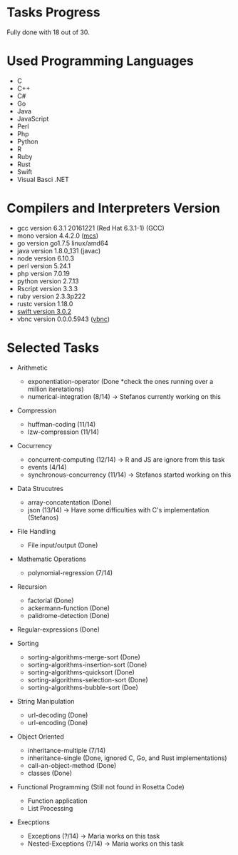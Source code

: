 # Tasks Progress
Fully done with 18 out of 30.

# Used Programming Languages
* C
* C++
* C#
* Go
* Java
* JavaScript
* Perl
* Php
* Python 
* R
* Ruby 
* Rust
* Swift
* Visual Basci .NET

# Compilers and Interpreters Version
* gcc version 6.3.1 20161221 (Red Hat 6.3.1-1) (GCC) 
* mono version 4.4.2.0 ([mcs](https://www.codetuts.tech/compile-c-sharp-command-line/))
* go version go1.7.5 linux/amd64
* java version 1.8.0_131 (javac) 
* node version 6.10.3
* perl version 5.24.1
* php version 7.0.19
* python version 2.7.13
* Rscript version 3.3.3
* ruby version 2.3.3p222
* rustc version 1.18.0
* [swift version 3.0.2](https://github.com/FedoraSwift/fedora-swift2/releases/tag/v0.0.2)
* vbnc version 0.0.0.5943 ([vbnc](http://www.mono-project.com/docs/about-mono/languages/visualbasic/))

# Selected Tasks

* Arithmetic
	* exponentiation-operator (Done *check the ones running over a million iteretations) 
	* numerical-integration (8/14) -> Stefanos currently working on this
* Compression
	* huffman-coding (11/14)
	* lzw-compression (11/14)
* Cocurrency
	* concurrent-computing (12/14) -> R and JS are ignore from this task
	* events (4/14)
	* synchronous-concurrency (11/14) -> Stefanos started working on this
* Data Strucutres
	* array-concatentation (Done)
	* json (13/14) -> Have some difficulties with C's implementation (Stefanos)
* File Handling
	* File input/output (Done)
* Mathematic Operations
	* polynomial-regression (7/14)
* Recursion
	* factorial (Done)
	* ackermann-function (Done)
	* palidrome-detection (Done)
* Regular-expressions (Done)
* Sorting
	* sorting-algorithms-merge-sort (Done)
	* sorting-algorithms-insertion-sort (Done)
	* sorting-algorithms-quicksort (Done)
	* sorting-algorithms-selection-sort (Done)
	* sorting-algorithms-bubble-sort (Doe)
* String Manipulation
	* url-decoding (Done)
	* url-encoding (Done)
* Object Oriented
	* inheritance-multiple (7/14)
	* inheritance-single (Done, ignored C, Go, and Rust implementations) 
	* call-an-object-method (Done)
	* classes (Done)

* Functional Programming (Still not found in Rosetta Code)
	* Function application
	* List Processing 	

* Execptions 
	* Exceptions (?/14) -> Maria works on this task
	* Nested-Exceptions (?/14) -> Maria works on this task
